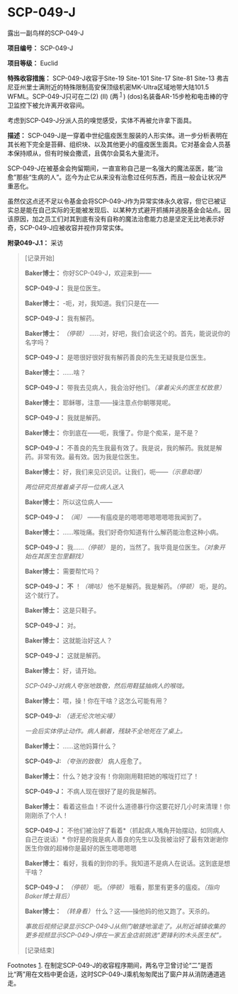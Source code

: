 # SCP-049-J
                        




露出一副鸟样的SCP-049-J



**项目编号：** SCP-049-J

**项目等级：** Euclid

**特殊收容措施：** SCP-049-J收容于Site-19 Site-101 Site-17 Site-81 Site-13 弗吉尼亚州里士满附近的特殊限制高安保顶级机密MK-Ultra区域地带大陆101.5 WFML。SCP-049-J只可在二(2) (II) (两<sup class='footnoteref'>
 <a shape='rect' class='footnoteref' id='footnoteref-1' href='javascript:;' onclick='WIKIDOT.page.utils.scrollToReference(&apos;footnote-1&apos;)'>1</a>
</sup>) (dos)名装备AR-15步枪和电击棒的守卫监控下被允许离开收容间。

考虑到SCP-049-J分派人员的嗅觉感受，实体不再被允许拿下面具。

**描述：** SCP-049-J是一穿着中世纪瘟疫医生服装的人形实体。进一步分析表明在其长袍下完全是苔藓、组织块、以及其他更小的瘟疫医生面具。它对基金会人员基本保持顺从，但有时候会撒谎，且偶尔会莫名大量流汗。

SCP-049-J在被基金会拘留期间，一直宣称自己是一名强大的魔法巫医，能“治愈”那些“生病的人”。迄今为止它从来没有治愈过任何东西，而且一般会让状况严重恶化。

虽然仅这点还不足以令基金会将SCP-049-J作为异常实体永久收容，但它已被证实总是能在自己实际的无能被发现后、以某种方式避开抓捕并逃脱基金会站点。因该原因，加之员工们对其到底有没有自称的魔法治愈能力总是坚定无比地表示好奇，SCP-049-J应被收容并视作异常实体。

**附录049-J.1：** 采访


> [记录开始]
> 
> **Baker博士：** 你好SCP-049-J，欢迎来到——
> 
> **SCP-049-J：** 我是位医生。
> 
> **Baker博士：** -呃，对，我知道。我们只是在——
> 
> **SCP-049-J：** 我有解药。
> 
> **Baker博士：** *（停顿）* ……对，好吧，我们会说这个的。首先，能说说你的名字吗？
> 
> **SCP-049-J：** 是嗯很好很好我有解药善良的先生无疑我是位医生。
> 
> **Baker博士：** ……啥？
> 
> **SCP-049-J：** 带我去见病人，我会治好他们。*（拿着尖头的医生杖致意）* 
> 
> **Baker博士：** 耶稣哪，注意——操注意点你朝哪晃呢。
> 
> **SCP-049-J：** 我就是解药。
> 
> **Baker博士：** 你到底在——呃，我懂了。你是个痴呆，是不是？
> 
> **SCP-049-J：** 不善良的先生我最有效了。我是说，我的解药。我就是解药。非常有效。最有效。因为我是位医生。
> 
> **Baker博士：** 好，我们来见识见识。让我们，呃——*（示意助理）* 
> 
> *两位研究员推着桌子将一位病人送入* 
> 
> **Baker博士：** 所以这位病人——
> 
> **SCP-049-J：** *（闻）* ——有瘟疫是的嗯嗯嗯嗯嗯嗯嗯我闻到了。
> 
> **Baker博士：** ……喉咙痛。我们好奇你知道有什么解药能治愈这种小病。
> 
> **SCP-049-J：** 我……*（停顿）* 是的，当然了。我毕竟是位医生。*（对象开始在其医生包里翻找）* 
> 
> **Baker博士：** 需要帮忙吗？
> 
> **SCP-049-J：** **不** ！*（嘀咕）* 他不是解药。我是解药。*（停顿）* 呃，是的。这个就行了。
> 
> **Baker博士：** 这是只鞋子。
> 
> **SCP-049-J：** 对。
> 
> **Baker博士：** 这就能治好这人？
> 
> **SCP-049-J：** 这就是解药。
> 
> **Baker博士：** 好，请开始。
> 
> *SCP-049-J对病人夸张地致敬，然后用鞋猛抽病人的喉咙。* 
> 
> **Baker博士：** 喂，操！你在干啥？这怎么可能有用？
> 
> **SCP-049-J:** *（语无伦次地尖嚎）* 
> 
> *一会后实体停止动作。病人躺着，残缺不全地死在了桌上。* 
> 
> **Baker博士：** ……这他妈算什么？
> 
> **SCP-049-J:** *（夸张的致敬）* 病人痊愈了。
> 
> **Baker博士：** 什么？她才没有！你刚刚用鞋把她的喉咙打烂了！
> 
> **SCP-049-J：** 不病人现在很好了是的我是解药。
> 
> **Baker博士：** 看着这些血！不说什么道德暴行你这要花好几小时来清理！你刚刚杀了个人！
> 
> **SCP-049-J：** 不他们被治好了看着*（抓起病人嘴角开始摆动，如同病人自己在说话）* 你好是的我是病人善良的先生以及我被治好了最有效谢谢你医生你做的超棒你是最好的医生嗯嗯嗯嗯
> 
> **Baker博士：** 看好，我看的到你的手。我知道不是病人在说话。这到底是想干啥？
> 
> **SCP-049-J：** *（停顿）* 呃。*（停顿）* 哦看，那里有更多的瘟疫。*（指向Baker博士背后）* 
> 
> **Baker博士：** *（转身看）* 什么？这——操他妈的他又跑了。天杀的。
> 
> *事故后视频记录显示SCP-049-J从侧门敏捷地溜走了。从附近城镇收集的更多视频显示SCP-049-J停在一家五金店前挑选“更锋利的木头医生杖”。* 
> 
> [记录结束]
> 



Footnotes
<a shape='rect' href='javascript:;' onclick='WIKIDOT.page.utils.scrollToReference(&apos;footnoteref-1&apos;)'>1</a>. 在制定SCP-049-J的收容程序期间，两名守卫曾讨论“二”是否比“两”用在文档中更合适，这时SCP-049-J乘机匆匆爬出了窗户并从消防通道逃走。


                    